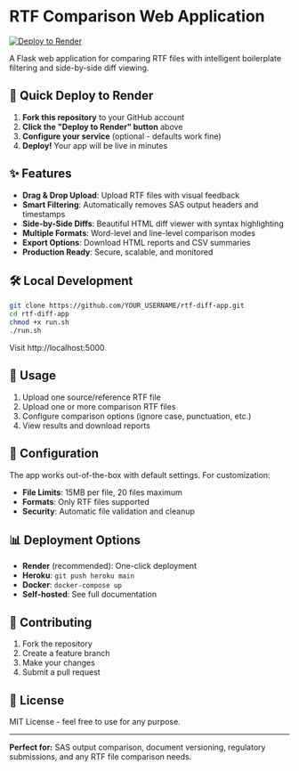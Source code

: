 # RTF Comparison Web Application

[![Deploy to Render](https://render.com/images/deploy-to-render-button.svg)](https://render.com/deploy?repo=https://github.com/YOUR_USERNAME/rtf-diff-app)

A Flask web application for comparing RTF files with intelligent boilerplate filtering and side-by-side diff viewing.

## 🚀 Quick Deploy to Render

1. **Fork this repository** to your GitHub account
2. **Click the "Deploy to Render" button** above
3. **Configure your service** (optional - defaults work fine)
4. **Deploy!** Your app will be live in minutes

## ✨ Features

- **Drag & Drop Upload**: Upload RTF files with visual feedback
- **Smart Filtering**: Automatically removes SAS output headers and timestamps
- **Side-by-Side Diffs**: Beautiful HTML diff viewer with syntax highlighting
- **Multiple Formats**: Word-level and line-level comparison modes
- **Export Options**: Download HTML reports and CSV summaries
- **Production Ready**: Secure, scalable, and monitored

## 🛠 Local Development

```bash
git clone https://github.com/YOUR_USERNAME/rtf-diff-app.git
cd rtf-diff-app
chmod +x run.sh
./run.sh
```

Visit http://localhost:5000

## 📝 Usage

1. Upload one source/reference RTF file
2. Upload one or more comparison RTF files
3. Configure comparison options (ignore case, punctuation, etc.)
4. View results and download reports

## 🔧 Configuration

The app works out-of-the-box with default settings. For customization:

- **File Limits**: 15MB per file, 20 files maximum
- **Formats**: Only RTF files supported
- **Security**: Automatic file validation and cleanup

## 📊 Deployment Options

- **Render** (recommended): One-click deployment
- **Heroku**: `git push heroku main`
- **Docker**: `docker-compose up`
- **Self-hosted**: See full documentation

## 🤝 Contributing

1. Fork the repository
2. Create a feature branch
3. Make your changes
4. Submit a pull request

## 📄 License

MIT License - feel free to use for any purpose.

---

**Perfect for:** SAS output comparison, document versioning, regulatory submissions, and any RTF file comparison needs.
